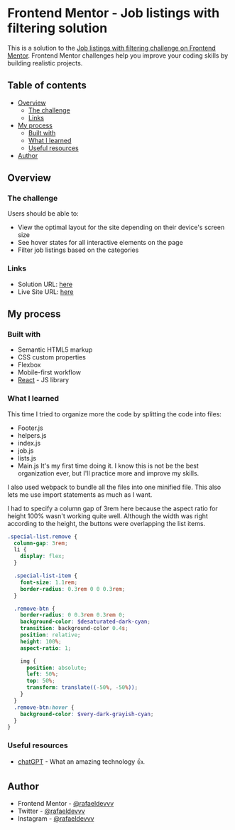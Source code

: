 # Frontend Mentor - Job listings with filtering solution

This is a solution to the [Job listings with filtering challenge on Frontend Mentor](https://www.frontendmentor.io/challenges/job-listings-with-filtering-ivstIPCt). Frontend Mentor challenges help you improve your coding skills by building realistic projects. 

## Table of contents

- [Overview](#overview)
  - [The challenge](#the-challenge)
  - [Links](#links)
- [My process](#my-process)
  - [Built with](#built-with)
  - [What I learned](#what-i-learned)
  - [Useful resources](#useful-resources)
- [Author](#author)

## Overview

### The challenge

Users should be able to:

- View the optimal layout for the site depending on their device's screen size
- See hover states for all interactive elements on the page
- Filter job listings based on the categories

### Links

- Solution URL: [here](https://github.com/rafaeldevvv/job-listings-challenge)
- Live Site URL: [here](https://rafaeldevvv.github.io/job-listings-challenge/)

## My process

### Built with

- Semantic HTML5 markup
- CSS custom properties
- Flexbox
- Mobile-first workflow
- [React](https://reactjs.org/) - JS library

### What I learned

This time I tried to organize more the code by splitting the code into files:
- Footer.js
- helpers.js
- index.js
- job.js
- lists.js
- Main.js
It's my first time doing it. I know this is not be the best organization ever, but I'll practice more and improve my skills.

I also used webpack to bundle all the files into one minified file. This also lets me use import statements as much as I want.

I had to specify a column gap of 3rem here because the aspect ratio for height 100% wasn't working quite well. Although the width was right according to the height, the buttons were overlapping the list items.
```scss
.special-list.remove {
  column-gap: 3rem;
  li {
    display: flex;
  }

  .special-list-item {
    font-size: 1.1rem;
    border-radius: 0.3rem 0 0 0.3rem;
  }

  .remove-btn {
    border-radius: 0 0.3rem 0.3rem 0;
    background-color: $desaturated-dark-cyan;
    transition: background-color 0.4s;
    position: relative;
    height: 100%;
    aspect-ratio: 1;

    img {
      position: absolute;
      left: 50%;
      top: 50%;
      transform: translate((-50%, -50%));
    }
  }
  .remove-btn:hover {
    background-color: $very-dark-grayish-cyan;
  }
}
```

### Useful resources

- [chatGPT](https://chat.openai.com/chat) - What an amazing technology 👍.

## Author

- Frontend Mentor - [@rafaeldevvv](https://www.frontendmentor.io/profile/rafaeldevvv)
- Twitter - [@rafaeldevvv](https://www.twitter.com/rafaeldevvv)
- Instagram - [@rafaeldevvv](https://www.instagram.com/rafaeldevvv)
